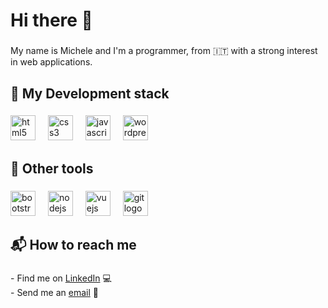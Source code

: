 <h1 align="left">Hi there 👋</h1>

###

<p align="left">My name is Michele and I'm a programmer, from 🇮🇹 with a strong interest in web applications.</p>

###

<h2 align="left">💼 My Development stack</h2>

###

<div align="left">
  <img src="https://skillicons.dev/icons?i=html" height="40" alt="html5 logo"  />
  <img width="12" />
  <img src="https://skillicons.dev/icons?i=css" height="40" alt="css3 logo"  />
  <img width="12" />
  <img src="https://skillicons.dev/icons?i=js" height="40" alt="javascript logo"  />
  <img width="12" />
  <img src="https://skillicons.dev/icons?i=wordpress" height="40" alt="wordpress logo"  />
</div>

###

<h2 align="left">🧰 Other tools</h2>

###

<div align="left">
  <img src="https://skillicons.dev/icons?i=bootstrap" height="40" alt="bootstrap logo"  />
  <img width="12" />
  <img src="https://skillicons.dev/icons?i=nodejs" height="40" alt="nodejs logo"  />
  <img width="12" />
  <img src="https://skillicons.dev/icons?i=vue" height="40" alt="vuejs logo"  />
  <img width="12" />
  <img src="https://skillicons.dev/icons?i=git" height="40" alt="git logo"  />
</div>

###

<h2 align="left">📬 How to reach me</h2>

###

<p align="left">- Find me on <a href="https://www.linkedin.com/in/michele-cirolla-028904197/">LinkedIn</a> 💻<br>- Send me an <a href="cirollamiki@gmail.com">email</a> 📧</p>

###
